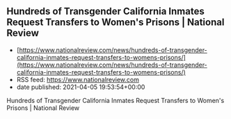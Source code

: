 ## Hundreds of Transgender California Inmates Request Transfers to Women's Prisons | National Review
 - [https://www.nationalreview.com/news/hundreds-of-transgender-california-inmates-request-transfers-to-womens-prisons/](https://www.nationalreview.com/news/hundreds-of-transgender-california-inmates-request-transfers-to-womens-prisons/)
 - RSS feed: https://www.nationalreview.com
 - date published: 2021-04-05 19:53:54+00:00

Hundreds of Transgender California Inmates Request Transfers to Women's Prisons | National Review

